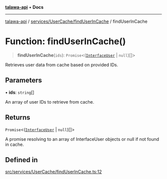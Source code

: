 [**talawa-api**](../../../../README.md) • **Docs**

***

[talawa-api](../../../../modules.md) / [services/UserCache/findUserInCache](../README.md) / findUserInCache

# Function: findUserInCache()

> **findUserInCache**(`ids`): `Promise`\<([`InterfaceUser`](../../../../models/User/interfaces/InterfaceUser.md) \| `null`)[]\>

Retrieves user data from cache based on provided IDs.

## Parameters

• **ids**: `string`[]

An array of user IDs to retrieve from cache.

## Returns

`Promise`\<([`InterfaceUser`](../../../../models/User/interfaces/InterfaceUser.md) \| `null`)[]\>

A promise resolving to an array of InterfaceUser objects or null if not found in cache.

## Defined in

[src/services/UserCache/findUserInCache.ts:12](https://github.com/PalisadoesFoundation/talawa-api/blob/fe65d855b3d1e3e4af621340e7e8bfa0325634c1/src/services/UserCache/findUserInCache.ts#L12)
